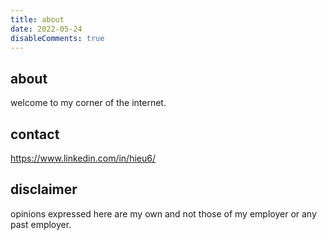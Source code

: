```yaml
---
title: about
date: 2022-05-24
disableComments: true
---
```


## about
welcome to my corner of the internet. 

## contact

https://www.linkedin.com/in/hieu6/

## disclaimer
opinions expressed here are my own and not those of my employer or any past employer.
